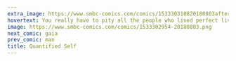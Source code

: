 ```yaml
---
extra_image: https://www.smbc-comics.com/comics/153330310820180803after.png
hovertext: You really have to pity all the people who lived perfect lives without any of their peers finding out.
image: https://www.smbc-comics.com/comics/1533302954-20180803.png
next_comic: gaia
prev_comic: man
title: Quantified Self
---
```


